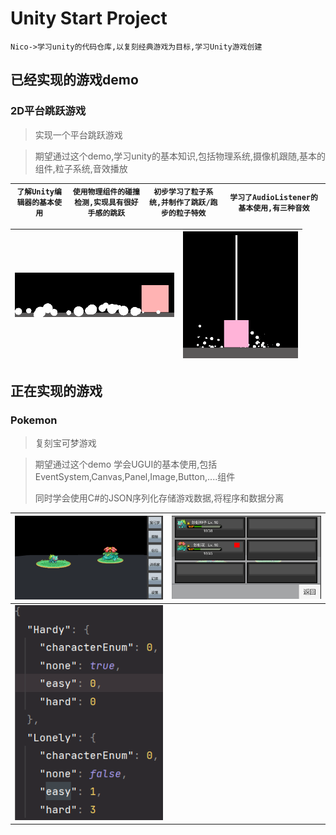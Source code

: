 ﻿# Unity Start Project

`Nico->学习unity的代码仓库,以复刻经典游戏为目标,学习Unity游戏创建`

## 已经实现的游戏demo

### 2D平台跳跃游戏

>实现一个平台跳跃游戏

> 期望通过这个demo,学习unity的基本知识,包括物理系统,摄像机跟随,基本的组件,粒子系统,音效播放

| `了解Unity编辑器的基本使用` | `使用物理组件的碰撞检测,实现具有很好手感的跳跃` | `初步学习了粒子系统,并制作了跳跃/跑步的粒子特效` | `学习了AudioListener的基本使用,有三种音效` |
| --------------------------- | ----------------------------------------------- | ------------------------------------------------ | ------------------------------------------ |

| ![Snipaste_2022-11-28_16-34-03](.\markdown_images\Snipaste_2022-11-28_16-34-03.png) | ![Snipaste_2022-11-28_16-33-48](.\markdown_images\Snipaste_2022-11-28_16-33-48.png) |
| ------------------------------------------------------------ | ------------------------------------------------------------ |

## 正在实现的游戏

### Pokemon

>复刻宝可梦游戏

>期望通过这个demo 学会UGUI的基本使用,包括EventSystem,Canvas,Panel,Image,Button,....组件
>
>同时学会使用C#的JSON序列化存储游戏数据,将程序和数据分离

| ![Snipaste_2022-11-28_16-50-50](.\markdown_images\Snipaste_2022-11-28_16-50-50.png) | ![Snipaste_2022-11-28_16-50-44](.\markdown_images\Snipaste_2022-11-28_16-50-44.png) |
| ------------------------------------------------------------ | ------------------------------------------------------------ |
| ![Snipaste_2022-11-28_16-45-20](.\markdown_images\Snipaste_2022-11-28_16-45-20.png) |                                                              |

